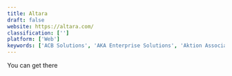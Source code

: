 ```yaml
---
title: Altara
draft: false 
website: https://altara.com/
classification: ['']
platform: ['Web']
keywords: ['ACB Solutions', 'AKA Enterprise Solutions', 'Aktion Associates', 'Alletech', 'Azamba Consulting Group', 'BKD Technologies', 'Cdw', 'CompanyNet', 'EOH Microsoft Coastal', 'Express Information Systems', 'Merit Solutions', 'NexVue Consulting Group', 'OneNeck IT Solutions', 'ProServe Solutions', 'Sirius', 'Sunrise Technologies', 'The TM Group', 'Velosio']
---
```

You can get there